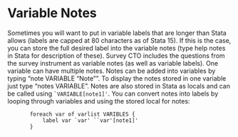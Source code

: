  # Variable Notes
Sometimes you will want to put in variable labels that are longer than Stata allows (labels are capped at 80 characters as of Stata 15). If this is the case, you can store the full desired label into the variable notes (type help notes in Stata for description of these). 
Survey CTO includes the questions from the survey instrument as variable notes (as well as variable labels). 
One variable can have multiple notes. Notes can be added into variables by typing “note VARIABLE “Note””. To display the notes stored in one variable just type “notes VARIABLE”. Notes are also stored in Stata as locals and can be called using `` `VARIABLE[note1]' ``. 
You can convert notes into labels by looping through variables and using the stored local for notes:

````        
       foreach var of varlist VARIBLES {
           label var `var' ``var'[note1]'
       }
````
